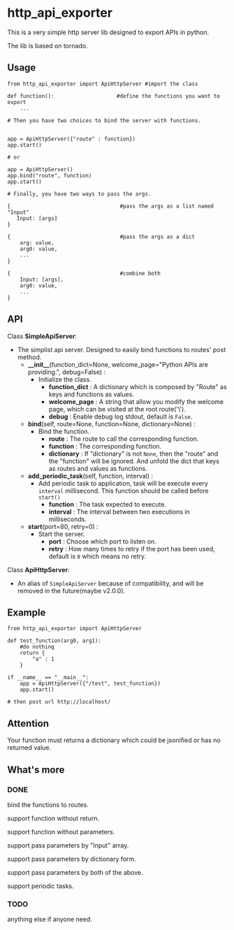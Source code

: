 # http\_api\_exporter

This is a very simple http server lib designed to export APIs in python.

The lib is based on tornado.

## Usage

```
from http_api_exporter import ApiHttpServer #import the class

def function():                    #define the functions you want to export
    ...

# Then you have two choices to bind the server with functions.


app = ApiHttpServer({"route" : function})
app.start()

# or

app = ApiHttpServer()
app.bind("route", function)
app.start()

# Finally, you have two ways to pass the args.

{                                   #pass the args as a list named "Input"
   Input: [args] 
}

{                                   #pass the args as a dict
    arg: value,
    arg0: value,
    ...
}

{                                   #combine both
    Input: [args],
    arg0: value,
    ...
}
```

## API

Class __SimpleApiServer__:
* The simplist api server. Designed to easily bind functions to routes' post method.
    * __\_\_init\_\___(function\_dict=None, welcome\_page="Python APIs are providing.", debug=False) :
        * Initialize the class.        
            * __function\_dict__ : A dictionary which is composed by "Route" as keys and functions as values.
            * __welcome\_page__ : A string that allow you modify the welcome page, which can be visited at the root route('\\').
            * __debug__ : Enable debug log stdout, default is `False`.
    * __bind__(self, route=None, function=None, dictionary=None) :
        * Bind the function.
            * __route__ : The route to call the corresponding function.
            * __function__ : The corresponding function.
            * __dictionary__ : If "dictionary" is not `None`, then the "route" and the "function" will be ignored. And unfold the dict that keys as routes and values as functions.
    * __add\_periodic_task__(self, function, interval) :
        * Add periodic task to application, task will be execute every `interval` millisecond. This function should be called before `start()`
            * __function__ : The task expected to execute.
            * __interval__ : The interval between two executions in milliseconds.
    * __start__(port=80, retry=0) :
        * Start the server.
            * __port__ : Choose which port to listen on.
            * __retry__ : How many times to retry if the port has been used, default is `0` which means no retry.


Class __ApiHttpServer__:
* An alias of `SimpleApiServer` because of compatibility, and will be removed in the future(maybe v2.0.0).

## Example

```
from http_api_exporter import ApiHttpServer

def test_function(arg0, arg1):
    #do nothing
    return {
        "a" : 1
    }

if __name__ == "__main__":
    app = ApiHttpServer({"/test", test_function})
    app.start()
    
# then post url http://localhost/
```

## Attention

Your function must returns a dictionary which could be jsonified or has no returned value.

## What's more

### DONE

bind the functions to routes.

support function without return.

support function without parameters.

support pass parameters by "Input" array.

support pass parameters by dictionary form.

support pass parameters by both of the above.

support periodic tasks.

### TODO

anything else if anyone need.